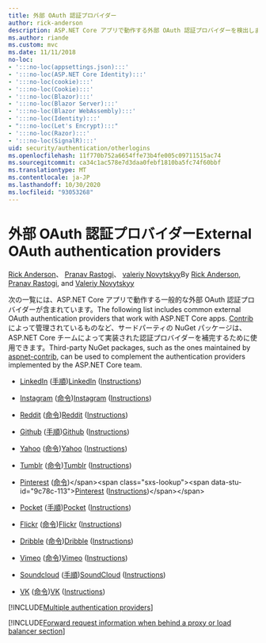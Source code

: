```yaml
---
title: 外部 OAuth 認証プロバイダー
author: rick-anderson
description: ASP.NET Core アプリで動作する外部 OAuth 認証プロバイダーを検出します。
ms.author: riande
ms.custom: mvc
ms.date: 11/11/2018
no-loc:
- ':::no-loc(appsettings.json):::'
- ':::no-loc(ASP.NET Core Identity):::'
- ':::no-loc(cookie):::'
- ':::no-loc(Cookie):::'
- ':::no-loc(Blazor):::'
- ':::no-loc(Blazor Server):::'
- ':::no-loc(Blazor WebAssembly):::'
- ':::no-loc(Identity):::'
- ":::no-loc(Let's Encrypt):::"
- ':::no-loc(Razor):::'
- ':::no-loc(SignalR):::'
uid: security/authentication/otherlogins
ms.openlocfilehash: 11f770b752a6654ffe73b4fe005c09711515ac74
ms.sourcegitcommit: ca34c1ac578e7d3daa0febf1810ba5fc74f60bbf
ms.translationtype: MT
ms.contentlocale: ja-JP
ms.lasthandoff: 10/30/2020
ms.locfileid: "93053268"
---
```

# <a name="external-oauth-authentication-providers"></a><span data-ttu-id="9c78c-103">外部 OAuth 認証プロバイダー</span><span class="sxs-lookup"><span data-stu-id="9c78c-103">External OAuth authentication providers</span></span>

<span data-ttu-id="9c78c-104">[Rick Anderson](https://twitter.com/RickAndMSFT)、 [Pranav Rastogi](https://github.com/rustd)、 [valeriy Novytskyy](https://github.com/01binary)</span><span class="sxs-lookup"><span data-stu-id="9c78c-104">By [Rick Anderson](https://twitter.com/RickAndMSFT), [Pranav Rastogi](https://github.com/rustd), and [Valeriy Novytskyy](https://github.com/01binary)</span></span>

<span data-ttu-id="9c78c-105">次の一覧には、ASP.NET Core アプリで動作する一般的な外部 OAuth 認証プロバイダーが含まれています。</span><span class="sxs-lookup"><span data-stu-id="9c78c-105">The following list includes common external OAuth authentication providers that work with ASP.NET Core apps.</span></span> <span data-ttu-id="9c78c-106">[Contrib](https://www.nuget.org/packages?q=owners%3Aaspnet-contrib+title%3AOAuth)によって管理されているものなど、サードパーティの NuGet パッケージは、ASP.NET Core チームによって実装された認証プロバイダーを補完するために使用できます。</span><span class="sxs-lookup"><span data-stu-id="9c78c-106">Third-party NuGet packages, such as the ones maintained by [aspnet-contrib](https://www.nuget.org/packages?q=owners%3Aaspnet-contrib+title%3AOAuth), can be used to complement the authentication providers implemented by the ASP.NET Core team.</span></span>

* <span data-ttu-id="9c78c-107">[LinkedIn](https://www.linkedin.com/developer/apps) ([手順](https://developer.linkedin.com/docs/oauth2))</span><span class="sxs-lookup"><span data-stu-id="9c78c-107">[LinkedIn](https://www.linkedin.com/developer/apps) ([Instructions](https://developer.linkedin.com/docs/oauth2))</span></span>

* <span data-ttu-id="9c78c-108">[Instagram](https://www.instagram.com/developer/register/) ([命令](https://www.instagram.com/developer/authentication/))</span><span class="sxs-lookup"><span data-stu-id="9c78c-108">[Instagram](https://www.instagram.com/developer/register/) ([Instructions](https://www.instagram.com/developer/authentication/))</span></span>

* <span data-ttu-id="9c78c-109">[Reddit](https://www.reddit.com/login?dest=https%3A%2F%2Fwww.reddit.com%2Fprefs%2Fapps) ([命令](https://github.com/reddit/reddit/wiki/OAuth2-Quick-Start-Example))</span><span class="sxs-lookup"><span data-stu-id="9c78c-109">[Reddit](https://www.reddit.com/login?dest=https%3A%2F%2Fwww.reddit.com%2Fprefs%2Fapps) ([Instructions](https://github.com/reddit/reddit/wiki/OAuth2-Quick-Start-Example))</span></span>

* <span data-ttu-id="9c78c-110">[Github](https://github.com/login?return_to=https%3A%2F%2Fgithub.com%2Fsettings%2Fapplications%2Fnew) ([手順](https://developer.github.com/v3/oauth/))</span><span class="sxs-lookup"><span data-stu-id="9c78c-110">[Github](https://github.com/login?return_to=https%3A%2F%2Fgithub.com%2Fsettings%2Fapplications%2Fnew) ([Instructions](https://developer.github.com/v3/oauth/))</span></span>

* <span data-ttu-id="9c78c-111">[Yahoo](https://login.yahoo.com/config/login?src=devnet&.done=http%3A%2F%2Fdeveloper.yahoo.com%2Fapps%2Fcreate%2F) ([命令](https://developer.yahoo.com/bbauth/user.html))</span><span class="sxs-lookup"><span data-stu-id="9c78c-111">[Yahoo](https://login.yahoo.com/config/login?src=devnet&.done=http%3A%2F%2Fdeveloper.yahoo.com%2Fapps%2Fcreate%2F) ([Instructions](https://developer.yahoo.com/bbauth/user.html))</span></span>

* <span data-ttu-id="9c78c-112">[Tumblr](https://www.tumblr.com/oauth/apps) ([命令](https://www.tumblr.com/docs/api/v2#auth))</span><span class="sxs-lookup"><span data-stu-id="9c78c-112">[Tumblr](https://www.tumblr.com/oauth/apps) ([Instructions](https://www.tumblr.com/docs/api/v2#auth))</span></span>

* <span data-ttu-id="9c78c-113">[Pinterest](https://www.pinterest.com/login/?next=http%3A%2F%2Fdevsite%2Fapps%2F) ([命令](https://developers.pinterest.com/docs/api/overview/?))</span><span class="sxs-lookup"><span data-stu-id="9c78c-113">[Pinterest](https://www.pinterest.com/login/?next=http%3A%2F%2Fdevsite%2Fapps%2F) ([Instructions](https://developers.pinterest.com/docs/api/overview/?))</span></span>

* <span data-ttu-id="9c78c-114">[Pocket](https://getpocket.com/developer/apps/new) ([手順](https://getpocket.com/developer/docs/authentication))</span><span class="sxs-lookup"><span data-stu-id="9c78c-114">[Pocket](https://getpocket.com/developer/apps/new) ([Instructions](https://getpocket.com/developer/docs/authentication))</span></span>

* <span data-ttu-id="9c78c-115">[Flickr](https://www.flickr.com/services/apps/create) ([命令](https://www.flickr.com/services/api/auth.oauth.html))</span><span class="sxs-lookup"><span data-stu-id="9c78c-115">[Flickr](https://www.flickr.com/services/apps/create) ([Instructions](https://www.flickr.com/services/api/auth.oauth.html))</span></span>

* <span data-ttu-id="9c78c-116">[Dribble](https://dribbble.com/signup) ([命令](https://developer.dribbble.com/v1/oauth/))</span><span class="sxs-lookup"><span data-stu-id="9c78c-116">[Dribble](https://dribbble.com/signup) ([Instructions](https://developer.dribbble.com/v1/oauth/))</span></span>

* <span data-ttu-id="9c78c-117">[Vimeo](https://vimeo.com/join) ([命令](https://developer.vimeo.com/api/authentication))</span><span class="sxs-lookup"><span data-stu-id="9c78c-117">[Vimeo](https://vimeo.com/join) ([Instructions](https://developer.vimeo.com/api/authentication))</span></span>

* <span data-ttu-id="9c78c-118">[Soundcloud](https://soundcloud.com/you/apps/new) ([手順](https://developers.soundcloud.com/blog/we-love-oauth-2))</span><span class="sxs-lookup"><span data-stu-id="9c78c-118">[SoundCloud](https://soundcloud.com/you/apps/new) ([Instructions](https://developers.soundcloud.com/blog/we-love-oauth-2))</span></span>

* <span data-ttu-id="9c78c-119">[VK](https://vk.com/apps?act=manage) ([命令](https://vk.com/pages?oid=-17680044&p=Authorizing_Sites))</span><span class="sxs-lookup"><span data-stu-id="9c78c-119">[VK](https://vk.com/apps?act=manage) ([Instructions](https://vk.com/pages?oid=-17680044&p=Authorizing_Sites))</span></span>

[!INCLUDE[Multiple authentication providers](includes/chain-auth-providers.md)]

[!INCLUDE[Forward request information when behind a proxy or load balancer section](includes/forwarded-headers-middleware.md)]
